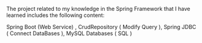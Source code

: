 The project related to my knowledge in the Spring Framework that I have learned includes the following content: 

Spring Boot (Web Service) , 
CrudRepository ( Modify Query ),
Spring JDBC ( Connect DataBases ), 
MySQL Databases ( SQL )
